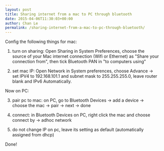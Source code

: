 ```yaml
---
layout: post
title: Sharing internet from a mac to PC through bluetooth
date: 2015-04-06T11:30:03+00:00
author: Chan Le
permalink: /sharing-internet-from-a-mac-to-pc-through-bluetooth/
---
```

Config the following things for mac:

1. turn on sharing: Open Sharing in System Preferences, choose the source of your Mac internet connection \(Wifi or Ethernet\) as "Share your connection from", then tick Bluetooth PAN in "to computers using"

2. set mac IP: Open Network in System preferences, choose Advance -&gt; set IPV4 to 192.168.101.1 and subnet mask to 255.255.255.0, leave router blank and IPv6 Automatically.

Now on PC:

3. pair pc to mac: on PC, go to Bluetooth Devices -&gt; add a device -&gt; choose the mac -&gt; pair -&gt; next -&gt; done

4. connect: in Bluetooth Devices on PC, right click the mac and choose connect by -&gt; adhoc network

5. do not change IP on pc, leave its setting as default \(automatically assigned from dhcp\)

Done!
